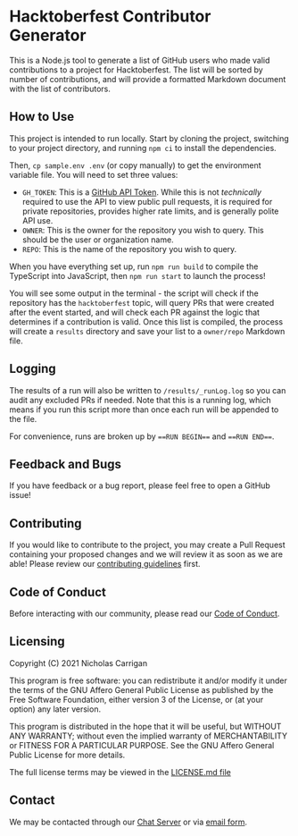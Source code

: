 # Hacktoberfest Contributor Generator

This is a Node.js tool to generate a list of GitHub users who made valid contributions to a project for Hacktoberfest. The list will be sorted by number of contributions, and will provide a formatted Markdown document with the list of contributors.

## How to Use

This project is intended to run locally. Start by cloning the project, switching to your project directory, and running `npm ci` to install the dependencies.

Then, `cp sample.env .env` (or copy manually) to get the environment variable file. You will need to set three values:

- `GH_TOKEN`: This is a [GitHub API Token](https://github.com/settings/tokens). While this is not _technically_ required to use the API to view public pull requests, it is required for private repositories, provides higher rate limits, and is generally polite API use.
- `OWNER`: This is the owner for the repository you wish to query. This should be the user or organization name.
- `REPO`: This is the name of the repository you wish to query.

When you have everything set up, run `npm run build` to compile the TypeScript into JavaScript, then `npm run start` to launch the process!

You will see some output in the terminal - the script will check if the repository has the `hacktoberfest` topic, will query PRs that were created after the event started, and will check each PR against the logic that determines if a contribution is valid. Once this list is compiled, the process will create a `results` directory and save your list to a `owner/repo` Markdown file.

## Logging

The results of a run will also be written to `/results/_runLog.log` so you can audit any excluded PRs if needed. Note that this is a running log, which means if you run this script more than once each run will be appended to the file.

For convenience, runs are broken up by `==RUN BEGIN==` and `==RUN END==`.

## Feedback and Bugs

If you have feedback or a bug report, please feel free to open a GitHub issue!

## Contributing

If you would like to contribute to the project, you may create a Pull Request containing your proposed changes and we will review it as soon as we are able! Please review our [contributing guidelines](CONTRIBUTING.md) first.

## Code of Conduct

Before interacting with our community, please read our [Code of Conduct](CODE_OF_CONDUCT.md).

## Licensing

Copyright (C) 2021 Nicholas Carrigan

This program is free software: you can redistribute it and/or modify it under the terms of the GNU Affero General Public License as published by the Free Software Foundation, either version 3 of the License, or (at your option) any later version.

This program is distributed in the hope that it will be useful, but WITHOUT ANY WARRANTY; without even the implied warranty of MERCHANTABILITY or FITNESS FOR A PARTICULAR PURPOSE. See the GNU Affero General Public License for more details.

The full license terms may be viewed in the [LICENSE.md file](./LICENSE.md)

## Contact

We may be contacted through our [Chat Server](http://chat.nhcarrigan.com) or via [email form](https://contact.nhcarrigan.com).
